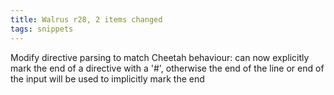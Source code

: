 ```yaml
---
title: Walrus r28, 2 items changed
tags: snippets
---
```


Modify directive parsing to match Cheetah behaviour: can now explicitly mark the end of a directive with a '\#', otherwise the end of the line or end of the input will be used to implicitly mark the end
